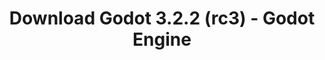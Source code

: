 ---
# Generated by /scripts/js/download_archive_generator !!! do not edit by hand !!!
title: 'Download Godot 3.2.2 (rc3) - Godot Engine'
type: 'download/archive'
name: '3.2.2'
flavor: 'rc3'
release_date: '2020-06-22T03:00:00-00:00'
release_notes: '/article/release-candidate-godot-3-2-2-rc-3/'
links:
  android.apk:
    name: 'android.apk'
    title: 'Android'
    caption: 'Universal APK (ARM64 + ARMv7 + x86_64 + x86)'
    tags:
      - 'APK download'
      - 'ARM64/v7'
      - 'x86 (64 & 32 bit)'
    hosts:
      github_builds:
        regular: 'https://github.com/godotengine/godot-builds/releases/download/3.2.2-rc3/Godot_v3.2.2-rc3_android_editor.apk'
        mono: '#'
      github:
        regular: 'https://github.com/godotengine/godot/releases/download/3.2.2-rc3/Godot_v3.2.2-rc3_android_editor.apk'
        mono: '#'
  macos.universal:
    name: 'macos.universal'
    title: 'macOS'
    caption: 'Universal (x86_64 + Apple Silicon)'
    tags:
      - 'Intel/Apple Silicon'
      - '64 bit'
    hosts:
      github_builds:
        regular: 'https://github.com/godotengine/godot-builds/releases/download/3.2.2-rc3/Godot_v3.2.2-rc3_osx.universal.zip'
        mono: 'https://github.com/godotengine/godot-builds/releases/download/3.2.2-rc3/Godot_v3.2.2-rc3_mono_osx.universal.zip'
      github:
        regular: 'https://github.com/godotengine/godot/releases/download/3.2.2-rc3/Godot_v3.2.2-rc3_osx.universal.zip'
        mono: 'https://github.com/godotengine/godot/releases/download/3.2.2-rc3/Godot_v3.2.2-rc3_mono_osx.universal.zip'
  windows.64:
    name: 'windows.64'
    title: 'Windows'
    caption: 'Standard (x86_64)'
    tags:
      - '64 bit'
    hosts:
      github_builds:
        regular: 'https://github.com/godotengine/godot-builds/releases/download/3.2.2-rc3/Godot_v3.2.2-rc3_win64.exe.zip'
        mono: 'https://github.com/godotengine/godot-builds/releases/download/3.2.2-rc3/Godot_v3.2.2-rc3_mono_win64.zip'
      github:
        regular: 'https://github.com/godotengine/godot/releases/download/3.2.2-rc3/Godot_v3.2.2-rc3_win64.exe.zip'
        mono: 'https://github.com/godotengine/godot/releases/download/3.2.2-rc3/Godot_v3.2.2-rc3_mono_win64.zip'
  linux_server.headless.64:
    name: 'linux_server.headless.64'
    title: 'Linux Server'
    caption: 'Headless (x86_64)'
    tags:
      - '64 bit'
      - 'Headless'
    hosts:
      github_builds:
        regular: 'https://github.com/godotengine/godot-builds/releases/download/3.2.2-rc3/Godot_v3.2.2-rc3_linux_headless.64.zip'
        mono: 'https://github.com/godotengine/godot-builds/releases/download/3.2.2-rc3/Godot_v3.2.2-rc3_mono_linux_headless_64.zip'
      github:
        regular: 'https://github.com/godotengine/godot/releases/download/3.2.2-rc3/Godot_v3.2.2-rc3_linux_headless.64.zip'
        mono: 'https://github.com/godotengine/godot/releases/download/3.2.2-rc3/Godot_v3.2.2-rc3_mono_linux_headless_64.zip'
  web:
    name: 'web'
    title: 'Web editor'
    caption: ''
    tags:
      - 'Self-hosted'
      - 'Cross-platform'
    hosts:
      github_builds:
        regular: 'https://github.com/godotengine/godot-builds/releases/download/3.2.2-rc3/Godot_v3.2.2-rc3_web_editor.zip'
        mono: '#'
      github:
        regular: 'https://github.com/godotengine/godot/releases/download/3.2.2-rc3/Godot_v3.2.2-rc3_web_editor.zip'
        mono: '#'
  linux.64:
    name: 'linux.64'
    title: 'Linux'
    caption: 'Standard (x86_64)'
    tags:
      - '64 bit'
    hosts:
      github_builds:
        regular: 'https://github.com/godotengine/godot-builds/releases/download/3.2.2-rc3/Godot_v3.2.2-rc3_x11.64.zip'
        mono: 'https://github.com/godotengine/godot-builds/releases/download/3.2.2-rc3/Godot_v3.2.2-rc3_mono_x11_64.zip'
      github:
        regular: 'https://github.com/godotengine/godot/releases/download/3.2.2-rc3/Godot_v3.2.2-rc3_x11.64.zip'
        mono: 'https://github.com/godotengine/godot/releases/download/3.2.2-rc3/Godot_v3.2.2-rc3_mono_x11_64.zip'
  linux.32:
    name: 'linux.32'
    title: 'Linux'
    caption: 'Standard (x86)'
    tags:
      - '32 bit'
    hosts:
      github_builds:
        regular: 'https://github.com/godotengine/godot-builds/releases/download/3.2.2-rc3/Godot_v3.2.2-rc3_x11.32.zip'
        mono: 'https://github.com/godotengine/godot-builds/releases/download/3.2.2-rc3/Godot_v3.2.2-rc3_mono_x11_32.zip'
      github:
        regular: 'https://github.com/godotengine/godot/releases/download/3.2.2-rc3/Godot_v3.2.2-rc3_x11.32.zip'
        mono: 'https://github.com/godotengine/godot/releases/download/3.2.2-rc3/Godot_v3.2.2-rc3_mono_x11_32.zip'
  windows.32:
    name: 'windows.32'
    title: 'Windows'
    caption: 'Standard (x86)'
    tags:
      - '32 bit'
    hosts:
      github_builds:
        regular: 'https://github.com/godotengine/godot-builds/releases/download/3.2.2-rc3/Godot_v3.2.2-rc3_win32.exe.zip'
        mono: 'https://github.com/godotengine/godot-builds/releases/download/3.2.2-rc3/Godot_v3.2.2-rc3_mono_win32.zip'
      github:
        regular: 'https://github.com/godotengine/godot/releases/download/3.2.2-rc3/Godot_v3.2.2-rc3_win32.exe.zip'
        mono: 'https://github.com/godotengine/godot/releases/download/3.2.2-rc3/Godot_v3.2.2-rc3_mono_win32.zip'
  linux_server.64:
    name: 'linux_server.64'
    title: 'Linux Server'
    caption: 'Standard (x86_64)'
    tags:
      - '64 bit'
    hosts:
      github_builds:
        regular: 'https://github.com/godotengine/godot-builds/releases/download/3.2.2-rc3/Godot_v3.2.2-rc3_linux_server.64.zip'
        mono: 'https://github.com/godotengine/godot-builds/releases/download/3.2.2-rc3/Godot_v3.2.2-rc3_mono_linux_server_64.zip'
      github:
        regular: 'https://github.com/godotengine/godot/releases/download/3.2.2-rc3/Godot_v3.2.2-rc3_linux_server.64.zip'
        mono: 'https://github.com/godotengine/godot/releases/download/3.2.2-rc3/Godot_v3.2.2-rc3_mono_linux_server_64.zip'
  aar_library:
    name: 'aar_library'
    title: 'AAR library'
    caption: ''
    tags:
      - 'Android plugins'
      - 'Java'
      - 'Kotlin'
    hosts:
      github_builds:
        regular: 'https://github.com/godotengine/godot-builds/releases/download/3.2.2-rc3/godot-lib.3.2.2.rc3.release.aar'
        mono: 'https://github.com/godotengine/godot-builds/releases/download/3.2.2-rc3/godot-lib.3.2.2.rc3.mono.release.aar'
      github:
        regular: 'https://github.com/godotengine/godot/releases/download/3.2.2-rc3/godot-lib.3.2.2.rc3.release.aar'
        mono: 'https://github.com/godotengine/godot/releases/download/3.2.2-rc3/godot-lib.3.2.2.rc3.mono.release.aar'
  templates:
    name: 'templates'
    title: 'Export templates'
    caption: ''
    tags:
      - 'Used to export your games to all supported platforms'
    hosts:
      github_builds:
        regular: 'https://github.com/godotengine/godot-builds/releases/download/3.2.2-rc3/Godot_v3.2.2-rc3_export_templates.tpz'
        mono: 'https://github.com/godotengine/godot-builds/releases/download/3.2.2-rc3/Godot_v3.2.2-rc3_mono_export_templates.tpz'
      github:
        regular: 'https://github.com/godotengine/godot/releases/download/3.2.2-rc3/Godot_v3.2.2-rc3_export_templates.tpz'
        mono: 'https://github.com/godotengine/godot/releases/download/3.2.2-rc3/Godot_v3.2.2-rc3_mono_export_templates.tpz'
primaryPlatforms:
  - 'android.apk'
  - 'macos.universal'
  - 'windows.64'
  - 'linux_server.headless.64'
  - 'web'
  - 'templates'
---